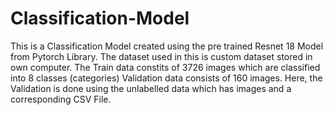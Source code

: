 # Classification-Model

This is a Classification Model created using the pre trained Resnet 18 Model from Pytorch Library.
The dataset used in this is custom dataset stored in own computer.
The Train data constits of 3726 images which are classified into 8 classes (categories)
Validation data consists of 160 images.
Here, the Validation is done using the unlabelled data which has images and a corresponding CSV File.
